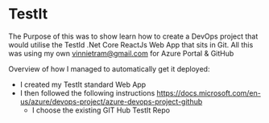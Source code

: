 # TestIt

The Purpose of this was to show learn how to create a DevOps project that would utilise the TestId .Net Core ReactJs Web App that sits in Git.  All this was using my own vinnietram@gmail.com for Azure Portal & GitHub

Overview of how I managed to automatically get it deployed:

- I created my TestIt standard Web App
- I then followed the following instructions https://docs.microsoft.com/en-us/azure/devops-project/azure-devops-project-github
  - I choose the existing GIT Hub TestIt Repo